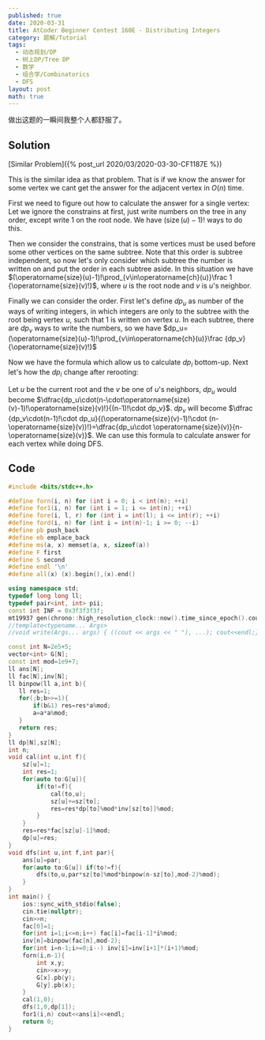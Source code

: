 ```yaml
---
published: true
date: 2020-03-31
title: AtCoder Beginner Contest 160E - Distributing Integers
category: 题解/Tutorial
tags:
  - 动态规划/DP
  - 树上DP/Tree DP
  - 数学
  - 组合学/Combinatorics
  - DFS
layout: post
math: true
---
```


做出这题的一瞬间我整个人都舒服了。

<!--more-->

## Solution

[Similar Problem]({% post_url 2020/03/2020-03-30-CF1187E %})

This is the similar idea as that problem. That is if we know the answer for some vertex we cant get the answer for the adjacent vertex in $O(n)$ time.

First we need to figure out how to calculate the answer for a single vertex: Let we ignore the constrains at first, just write numbers on the tree in any order, except write 1 on the root node. We have $(\operatorname{size}(u)-1)!$ ways to do this.

Then we consider the constrains, that is some vertices must be used before some other vertices on the same subtree. Note that this order is subtree independent, so now let's only consider which subtree the number is written on and put the order in each subtree aside. In this situation we have $(\operatorname{size}(u)-1)!\prod_{v\in\operatorname{ch}(u)}\frac 1 {\operatorname{size}(v)!}$, where $u$ is the root node and $v$ is $u$'s neighbor.

Finally we can consider the order. First let's define $dp_u$ as number of the ways of writing integers, in which integers are only to the subtree with the root being vertex $u$, such that 1 is written on vertex $u$. In each subtree, there are $dp_v$ ways to write the numbers, so we have $dp_u=(\operatorname{size}(u)-1)!\prod_{v\in\operatorname{ch}(u)}\frac {dp_v} {\operatorname{size}(v)!}$

Now we have the formula which allow us to calculate $dp_i$ bottom-up. Next let's how the $dp_i$ change after rerooting:

Let $u$ be the current root and the $v$ be one of $u$'s neighbors, $dp_u$ would become $\dfrac{dp_u\cdot(n-\cdot\operatorname{size}(v)-1)!\operatorname{size}(v)!}{(n-1)!\cdot dp_v}$. $dp_v$ will become $\dfrac {dp_v\cdot(n-1)!\cdot dp_u}{(\operatorname{size}(v)-1)!\cdot (n-\operatorname{size}(v))!}=\dfrac{dp_u\cdot \operatorname{size}(v)}{n-\operatorname{size}(v)}$. We can use this formula to calculate answer for each vertex while doing DFS.

## Code

```cpp
#include <bits/stdc++.h>

#define forn(i, n) for (int i = 0; i < int(n); ++i)
#define for1(i, n) for (int i = 1; i <= int(n); ++i)
#define fore(i, l, r) for (int i = int(l); i <= int(r); ++i)
#define ford(i, n) for (int i = int(n)-1; i >= 0; --i)
#define pb push_back
#define eb emplace_back
#define ms(a, x) memset(a, x, sizeof(a))
#define F first
#define S second
#define endl '\n'
#define all(x) (x).begin(),(x).end()

using namespace std;
typedef long long ll;
typedef pair<int, int> pii;
const int INF = 0x3f3f3f3f;
mt19937 gen(chrono::high_resolution_clock::now().time_since_epoch().count());
//template<typename... Args>
//void write(Args... args) { ((cout << args << " "), ...); cout<<endl;}

const int N=2e5+5;
vector<int> G[N];
const int mod=1e9+7;
ll ans[N];
ll fac[N],inv[N];
ll binpow(ll a,int b){
   ll res=1;
   for(;b;b>>=1){
       if(b&1) res=res*a%mod;
       a=a*a%mod;
   }
   return res;
}
ll dp[N],sz[N];
int n;
void cal(int u,int f){
    sz[u]=1;
    int res=1;
    for(auto to:G[u]){
        if(to!=f){
            cal(to,u);
            sz[u]+=sz[to];
            res=res*dp[to]%mod*inv[sz[to]]%mod;
        }
    }
    res=res*fac[sz[u]-1]%mod;
    dp[u]=res;
}
void dfs(int u,int f,int par){
    ans[u]=par;
    for(auto to:G[u]) if(to!=f){
        dfs(to,u,par*sz[to]%mod*binpow(n-sz[to],mod-2)%mod);
    }
}
int main() {
    ios::sync_with_stdio(false);
    cin.tie(nullptr);
    cin>>n;
    fac[0]=1;
    for(int i=1;i<=n;i++) fac[i]=fac[i-1]*i%mod;
    inv[n]=binpow(fac[n],mod-2);
    for(int i=n-1;i>=0;i--) inv[i]=inv[i+1]*(i+1)%mod;
    forn(i,n-1){
        int x,y;
        cin>>x>>y;
        G[x].pb(y);
        G[y].pb(x);
    }
    cal(1,0);
    dfs(1,0,dp[1]);
    for1(i,n) cout<<ans[i]<<endl;
    return 0;
}
```
